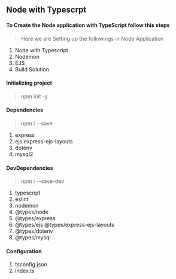 ## Node with Typescrpt
#### To Create the Node application with TypeScript follow this steps
> Here we are Setting up the followings in Node Application
1. Node with Typescript
2. Nodemon
3. EJS
4. Build Solution

#### Initializing project
> npm init -y
#### Dependencies
> npm i <package> --save
1. express
2. ejs express-ejs-layouts
3. dotenv
3. mysql2

#### DevDependencies
> npm i <package> --save-dev
1. typescript
2. eslint
3. nodemon
4. @types/node 
5. @types/express
6. @types/ejs @types/express-ejs-layouts
7. @types/dotenv
6. @types/mysql

#### Configuration
1. tsconfig.json
2. index.ts

